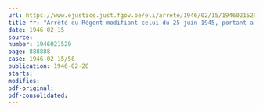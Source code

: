 ```yaml
---
url: https://www.ejustice.just.fgov.be/eli/arrete/1946/02/15/1946021529/justel
title-fr: "Arrêté du Régent modifiant celui du 25 juin 1945, portant allocation de jetons de présence aux président et membres de la Commission d'Enquête"
date: 1946-02-15
source:
number: 1946021529
page: 888888
case: 1946-02-15/58
publication: 1946-02-28
starts:
modifies:
pdf-original:
pdf-consolidated:
---
```


